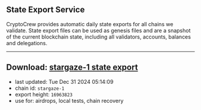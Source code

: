 ## State Export Service
CryptoCrew provides automatic daily state exports for all chains we validate. State export files can be used as genesis files and are a snapshot of the current blockchain state, including all validators, accounts, balances and delegations.

---
**Download: [stargaze-1 state export](https://dl-eu2.ccvalidators.com/SERVICE/stargaze/stargaze-1_export_16963823.json)**
---

- last updated: Tue Dec 31 2024 05:14:09
- chain id: `stargaze-1`
- export height: `16963823`
- use for: airdrops, local tests, chain recovery

